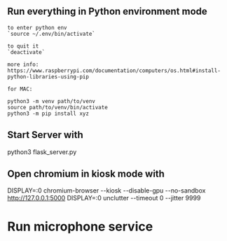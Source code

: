 ## Run everything in Python environment mode
```
to enter python env
`source ~/.env/bin/activate`

to quit it
`deactivate`

more info:
https://www.raspberrypi.com/documentation/computers/os.html#install-python-libraries-using-pip

for MAC:

python3 -m venv path/to/venv
source path/to/venv/bin/activate
python3 -m pip install xyz
```

## Start Server with
python3 flask_server.py

## Open chromium in kiosk mode with
DISPLAY=:0 chromium-browser --kiosk --disable-gpu --no-sandbox http://127.0.0.1:5000
DISPLAY=:0 unclutter --timeout 0 --jitter 9999

# Run microphone service
